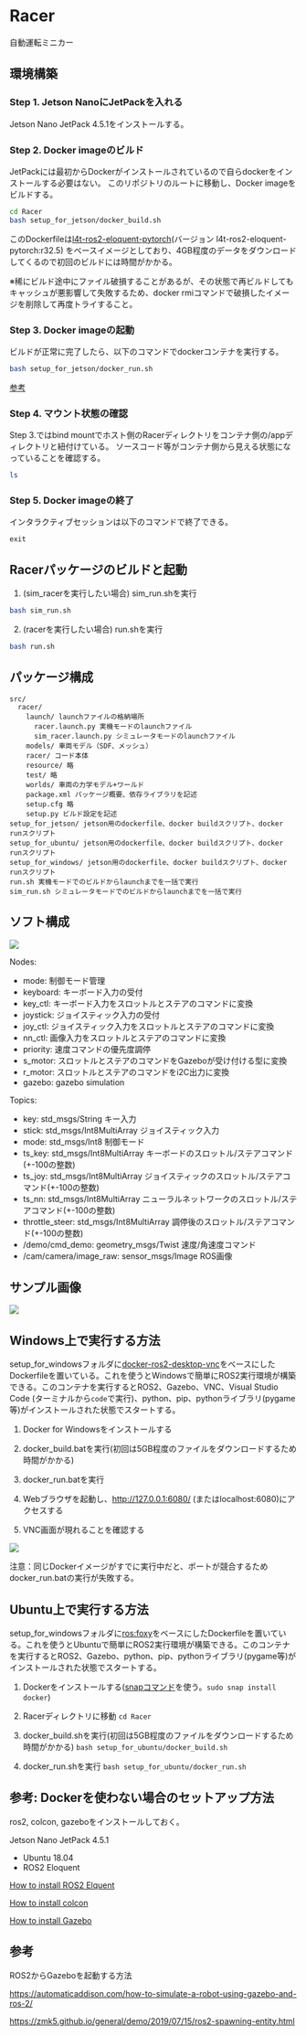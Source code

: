 # Racer

自動運転ミニカー

## 環境構築

### Step 1. Jetson NanoにJetPackを入れる

Jetson Nano JetPack 4.5.1をインストールする。

### Step 2. Docker imageのビルド

JetPackには最初からDockerがインストールされているので自らdockerをインストールする必要はない。
このリポジトリのルートに移動し、Docker imageをビルドする。

```sh
cd Racer
bash setup_for_jetson/docker_build.sh
```

このDockerfileは[l4t-ros2-eloquent-pytorch](https://developer.nvidia.com/blog/accelerating-ai-modules-for-ros-and-ros-2-on-jetson/)(バージョン l4t-ros2-eloquent-pytorch:r32.5)
をベースイメージとしており、4GB程度のデータをダウンロードしてくるので初回のビルドには時間がかかる。

※稀にビルド途中にファイル破損することがあるが、その状態で再ビルドしてもキャッシュが悪影響して失敗するため、docker rmiコマンドで破損したイメージを削除して再度トライすること。


### Step 3. Docker imageの起動

ビルドが正常に完了したら、以下のコマンドでdockerコンテナを実行する。

```sh
bash setup_for_jetson/docker_run.sh
```

[参考](https://github.com/dusty-nv/jetson-containers/issues/36)

### Step 4. マウント状態の確認

Step 3.ではbind mountでホスト側のRacerディレクトリをコンテナ側の/appディレクトリと紐付けている。
ソースコード等がコンテナ側から見える状態になっていることを確認する。

```bash
ls
```

### Step 5. Docker imageの終了

インタラクティブセッションは以下のコマンドで終了できる。

```
exit
```

## Racerパッケージのビルドと起動

1. (sim_racerを実行したい場合) sim_run.shを実行

```bash
bash sim_run.sh
```

2. (racerを実行したい場合) run.shを実行

```bash
bash run.sh
```


## パッケージ構成

```
src/
  racer/
    launch/ launchファイルの格納場所
      racer.launch.py 実機モードのlaunchファイル
      sim_racer.launch.py シミュレータモードのlaunchファイル
    models/ 車両モデル（SDF、メッシュ）
    racer/ コード本体
    resource/ 略
    test/ 略
    worlds/ 車両の力学モデル+ワールド
    package.xml パッケージ概要、依存ライブラリを記述
    setup.cfg 略
    setup.py ビルド設定を記述
setup_for_jetson/ jetson用のdockerfile、docker buildスクリプト、docker runスクリプト
setup_for_ubuntu/ jetson用のdockerfile、docker buildスクリプト、docker runスクリプト
setup_for_windows/ jetson用のdockerfile、docker buildスクリプト、docker runスクリプト
run.sh 実機モードでのビルドからlaunchまでを一括で実行
sim_run.sh シミュレータモードでのビルドからlaunchまでを一括で実行
```

## ソフト構成

![](docs/rqt_graph.png)

Nodes:
* mode: 制御モード管理
* keyboard: キーボード入力の受付
* key_ctl: キーボード入力をスロットルとステアのコマンドに変換
* joystick: ジョイスティック入力の受付
* joy_ctl: ジョイスティック入力をスロットルとステアのコマンドに変換
* nn_ctl: 画像入力をスロットルとステアのコマンドに変換
* priority: 速度コマンドの優先度調停
* s_motor: スロットルとステアのコマンドをGazeboが受け付ける型に変換
* r_motor: スロットルとステアのコマンドをi2C出力に変換
* gazebo: gazebo simulation

Topics:
* key: std_msgs/String キー入力
* stick: std_msgs/Int8MultiArray ジョイスティック入力
* mode: std_msgs/Int8 制御モード
* ts_key: std_msgs/Int8MultiArray キーボードのスロットル/ステアコマンド(+-100の整数)
* ts_joy: std_msgs/Int8MultiArray ジョイスティックのスロットル/ステアコマンド(+-100の整数)
* ts_nn: std_msgs/Int8MultiArray ニューラルネットワークのスロットル/ステアコマンド(+-100の整数)
* throttle_steer: std_msgs/Int8MultiArray 調停後のスロットル/ステアコマンド(+-100の整数)
* /demo/cmd_demo: geometry_msgs/Twist 速度/角速度コマンド
* /cam/camera/image_raw: sensor_msgs/Image ROS画像


## サンプル画像

![](docs/camera_image.png)

## Windows上で実行する方法

setup_for_windowsフォルダに[docker-ros2-desktop-vnc](https://github.com/Tiryoh/docker-ros2-desktop-vnc)をベースにしたDockerfileを置いている。これを使うとWindowsで簡単にROS2実行環境が構築できる。このコンテナを実行するとROS2、Gazebo、VNC、Visual Studio Code (ターミナルから`code`で実行)、python、pip、pythonライブラリ(pygame等)がインストールされた状態でスタートする。

1. Docker for Windowsをインストールする

1. docker_build.batを実行(初回は5GB程度のファイルをダウンロードするため時間がかかる)

1. docker_run.batを実行

1. Webブラウザを起動し、http://127.0.0.1:6080/ (またはlocalhost:6080)にアクセスする

1. VNC画面が現れることを確認する

![](docs/vnc_screen.jpg)

注意：同じDockerイメージがすでに実行中だと、ポートが競合するためdocker_run.batの実行が失敗する。

## Ubuntu上で実行する方法

setup_for_windowsフォルダに[ros:foxy](https://hub.docker.com/_/ros)をベースにしたDockerfileを置いている。これを使うとUbuntuで簡単にROS2実行環境が構築できる。このコンテナを実行するとROS2、Gazebo、python、pip、pythonライブラリ(pygame等)がインストールされた状態でスタートする。

1. Dockerをインストールする([snapコマンド](https://snapcraft.io/install/docker/ubuntu)を使う。```sudo snap install docker```)

1. Racerディレクトリに移動 ```cd Racer```

1. docker_build.shを実行(初回は5GB程度のファイルをダウンロードするため時間がかかる) ```bash setup_for_ubuntu/docker_build.sh```

1. docker_run.shを実行 ```bash setup_for_ubuntu/docker_run.sh```
 
## 参考: Dockerを使わない場合のセットアップ方法

ros2, colcon, gazeboをインストールしておく。

Jetson Nano JetPack 4.5.1

 - Ubuntu 18.04
 - ROS2 Eloquent 

[How to install ROS2 Elquent](https://docs.ros.org/en/eloquent/Installation/Linux-Install-Debians.html)

[How to install colcon](https://colcon.readthedocs.io/en/released/user/installation.html)

[How to install Gazebo](http://gazebosim.org/tutorials?tut=ros2_installing&cat=connect_ros)

## 参考

ROS2からGazeboを起動する方法

https://automaticaddison.com/how-to-simulate-a-robot-using-gazebo-and-ros-2/

https://zmk5.github.io/general/demo/2019/07/15/ros2-spawning-entity.html


